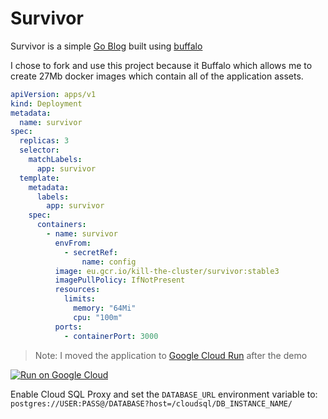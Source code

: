# Survivor

Survivor is a simple [Go Blog](https://github.com/mikaelm1/Blog-App-Buffalo) built using [buffalo](https://github.com/gobuffalo/buffalo)

I chose to fork and use this project because it Buffalo which allows me to create 27Mb docker images which contain all of the application assets.

```yaml
apiVersion: apps/v1
kind: Deployment
metadata:
  name: survivor
spec:
  replicas: 3
  selector:
    matchLabels:
      app: survivor
  template:
    metadata:
      labels:
        app: survivor
    spec:
      containers:
        - name: survivor
          envFrom:
            - secretRef:
                name: config
          image: eu.gcr.io/kill-the-cluster/survivor:stable3
          imagePullPolicy: IfNotPresent
          resources:
            limits:
              memory: "64Mi"
              cpu: "100m"
          ports:
            - containerPort: 3000
```

> Note: I moved the application to [Google Cloud Run](https://cloud.google.com/run) after the demo

[![Run on Google Cloud](https://deploy.cloud.run/button.svg)](https://deploy.cloud.run)

Enable Cloud SQL Proxy and set the `DATABASE_URL` environment variable to:
`postgres://USER:PASS@/DATABASE?host=/cloudsql/DB_INSTANCE_NAME/`
